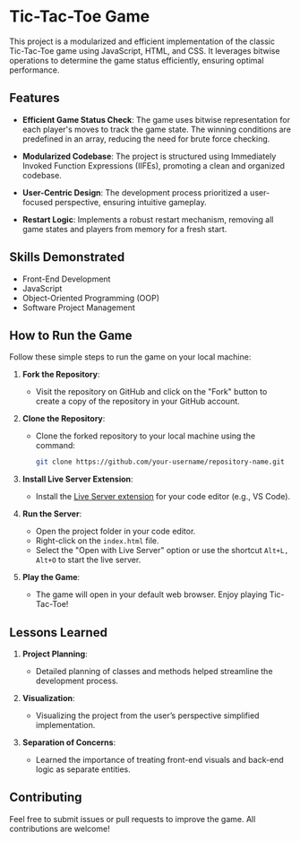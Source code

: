 # Tic-Tac-Toe Game

This project is a modularized and efficient implementation of the classic Tic-Tac-Toe game using JavaScript, HTML, and CSS. It leverages bitwise operations to determine the game status efficiently, ensuring optimal performance.

## Features

- **Efficient Game Status Check**: The game uses bitwise representation for each player's moves to track the game state. The winning conditions are predefined in an array, reducing the need for brute force checking.

- **Modularized Codebase**: The project is structured using Immediately Invoked Function Expressions (IIFEs), promoting a clean and organized codebase.

- **User-Centric Design**: The development process prioritized a user-focused perspective, ensuring intuitive gameplay.

- **Restart Logic**: Implements a robust restart mechanism, removing all game states and players from memory for a fresh start.

## Skills Demonstrated

- Front-End Development
- JavaScript
- Object-Oriented Programming (OOP)
- Software Project Management

## How to Run the Game

Follow these simple steps to run the game on your local machine:

1. **Fork the Repository**:
   - Visit the repository on GitHub and click on the "Fork" button to create a copy of the repository in your GitHub account.

2. **Clone the Repository**:
   - Clone the forked repository to your local machine using the command:
     ```bash
     git clone https://github.com/your-username/repository-name.git
     ```

3. **Install Live Server Extension**:
   - Install the [Live Server extension](https://marketplace.visualstudio.com/items?itemName=ritwickdey.LiveServer) for your code editor (e.g., VS Code).

4. **Run the Server**:
   - Open the project folder in your code editor.
   - Right-click on the `index.html` file.
   - Select the "Open with Live Server" option or use the shortcut `Alt+L, Alt+O` to start the live server.

5. **Play the Game**:
   - The game will open in your default web browser. Enjoy playing Tic-Tac-Toe!

## Lessons Learned

1. **Project Planning**:
   - Detailed planning of classes and methods helped streamline the development process.
   
2. **Visualization**:
   - Visualizing the project from the user’s perspective simplified implementation.

3. **Separation of Concerns**:
   - Learned the importance of treating front-end visuals and back-end logic as separate entities.

## Contributing

Feel free to submit issues or pull requests to improve the game. All contributions are welcome!

